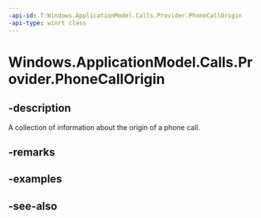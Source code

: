 ----api-id: T:Windows.ApplicationModel.Calls.Provider.PhoneCallOrigin
-api-type: winrt class
---<!-- Class syntax.public class PhoneCallOrigin : Windows.ApplicationModel.Calls.Provider.IPhoneCallOrigin, Windows.ApplicationModel.Calls.Provider.IPhoneCallOrigin2, Windows.ApplicationModel.Calls.Provider.IPhoneCallOrigin3--># Windows.ApplicationModel.Calls.Provider.PhoneCallOrigin## -descriptionA collection of information about the origin of a phone call.## -remarks## -examples## -see-also